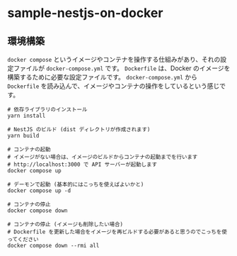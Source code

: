 # sample-nestjs-on-docker

## 環境構築

`docker compose` というイメージやコンテナを操作する仕組みがあり、それの設定ファイルが `docker-compose.yml` です。
`Dockerfile` は、Docker のイメージを構築するために必要な設定ファイルです。
`docker-compose.yml` から `Dockerfile` を読み込んで、イメージやコンテナの操作をしているという感じです。

```
# 依存ライブラリのインストール
yarn install

# NestJS のビルド (dist ディレクトリが作成されます)
yarn build

# コンテナの起動
# イメージがない場合は、イメージのビルドからコンテナの起動までを行います
# http://localhost:3000 で API サーバーが起動します
docker compose up

# デーモンで起動 (基本的にはこっちを使えばよいかと)
docker compose up -d

# コンテナの停止
docker compose down

# コンテナの停止 (イメージも削除したい場合)
# Dockerfile を更新した場合をイメージを再ビルドする必要があると思うのでこっちを使ってください
docker compose down --rmi all
```
